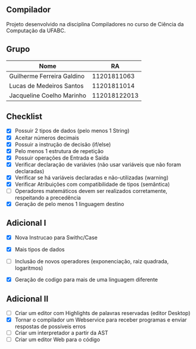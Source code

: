 
## Compilador
Projeto desenvolvido na disciplina Compiladores no curso de Ciência da Computação da UFABC.

## Grupo
<table> 
	<thead>
	<th>Nome</th>
	<th>RA</th>
	</thead>
	<tbody>
	<tr>
		<td>Guilherme Ferreira Galdino</td>
		<td>11201811063</td>
	</tr>
	<tr>
		<td>Lucas de Medeiros Santos</td>
		<td>11201811014</td>
	</tr>
	<tr>
		<td>Jacqueline Coelho Marinho</td>
		<td>112018122013</td>
	</tr>
	</tbody>
</table>
 
## Checklist
- [x] Possuir 2 tipos de dados (pelo menos 1 String)  
- [x] Aceitar números decimais
- [x] Possuir a instrução de decisão (if/else)
- [x] Pelo menos 1 estrutura de repetição
- [x] Possuir operações de Entrada e Saída
- [x] Verificar declaração de variávies (não usar variáveis que não foram declaradas)
- [x] Verificar se há variáveis declaradas e não-utilizadas (warning)
- [x] Verificar Atribuições com compatibilidade de tipos (semântica)
- [ ] Operadores matemáticos devem ser realizados corretamente, respeitando a precedência
- [x] Geração de pelo menos 1 linguagem destino

## Adicional I
- [x] Nova Instrucao para Swithc/Case
- [x] Mais tipos de dados
- [ ] Inclusão de novos operadores (exponenciação, raiz quadrada, logaritmos)
- [x] Geração de codigo para mais de uma linguagem diferente


## Adicional II
- [ ] Criar um editor com Highlights de palavras reservadas (editor Desktop)
- [x] Tornar o compilador um Webservice para receber programas e enviar respostas de possíveis erros
- [ ]  Criar um interpretador a partir da AST
- [ ]  Criar um editor Web para o código
